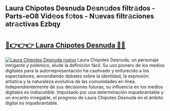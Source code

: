 ## Laura Chipotes Desnuda D𝚎sn𝚞dos filtr𝚊dos - Parts-eO8 Vid𝚎os f𝚘tos - N𝚞evas filtr𝚊ciones atr𝚊ctivas Ezbqy

# <h2><a href="http://mb5nfsf.tromn.icu/?c=Laura+Chipotes+Desnuda">🔗👉👉👉 Laura Chipotes Desnuda 🔗🔗</a></h2>

[![Laura Chipotes Desnuda nuevo](https://i.imgur.com/pEAQMta.gif)](http://mb5nfsf.tromn.icu/?c=Laura+Chipotes+Desnuda)
Laura Chipotes Desnuda, un personaje intrigante y polémico, elude la definición fácil. Su uso pionero de los medios digitales para la autorrepresentación ha cautivado y enfurecido a los espectadores, encendiendo debates sobre la identidad, la expresión artística y la naturaleza evolutiva de las comunidades en línea. Independientemente de sus decisiones futuras, su influencia en los medios digitales es indiscutible. Impulsado por una determinación inquebrantable y un encanto innegable, el progreso de Laura Chipotes Desnuda en el ámbito digital es inquebrantable.
